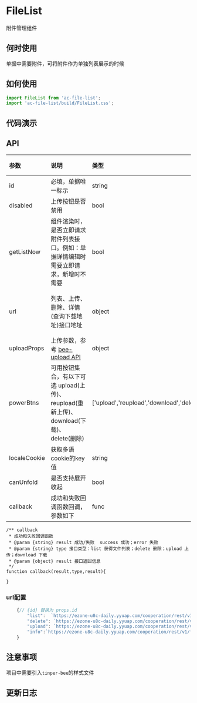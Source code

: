 # FileList

附件管理组件

## 何时使用

单据中需要附件，可将附件作为单独列表展示的时候

## 如何使用

```js
import FileList from 'ac-file-list';
import 'ac-file-list/build/FileList.css';
```

## 代码演示

## API

|参数|说明|类型|默认值|
|:---|:-----|:----|:------|
|id|必填，单据唯一标示|string|-|
|disabled|上传按钮是否禁用|bool|false|
|getListNow|组件渲染时，是否立即请求附件列表接口。例如：单据详情编辑时需要立即请求，新增时不需要|bool|false|
|url|列表、上传、删除、详情(查询下载地址)接口地址|object|默认值往下看url配置|
|uploadProps|上传参数，参考 [bee-upload API](http://bee.tinper.org/tinper-bee/bee-upload)|object|{}|
|powerBtns|可用按钮集合，有以下可选 upload(上传)、reupload(重新上传)、download(下载)、delete(删除)|['upload','reupload','download','delete','confirm','cancel']|
|localeCookie|获取多语cookie的key值|string|locale|
|canUnfold|是否支持展开收起|bool|true|
|callback|成功和失败回调函数回调，参数如下|func|-|

```
/** callback
 * 成功和失败回调函数
 * @param {string} result 成功/失败  success 成功；error 失败
 * @param {string} type 接口类型：list 获得文件列表；delete 删除；upload 上传；download 下载
 * @param {object} result 接口返回信息
 */
function callback(result,type,result){

}

```


### url配置

```js
    {// {id} 替换为 props.id
        "list":  `https://ezone-u8c-daily.yyuap.com/cooperation/rest/v1/file/caep/{id}/files`,//文件列表
        "delete": `https://ezone-u8c-daily.yyuap.com/cooperation/rest/v1/file/{id}`,//删除
        "upload": `https://ezone-u8c-daily.yyuap.com/cooperation/rest/v1/file/caep/{id}/`,//上传
        "info":`https://ezone-u8c-daily.yyuap.com/cooperation/rest/v1/file/{id}/info/ `,//文件信息
    }
```


## 注意事项

项目中需要引入`tinper-bee`的样式文件

## 更新日志